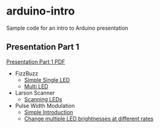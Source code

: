 # arduino-intro
Sample code for an intro to Arduino presentation

## Presentation Part 1
[Presentation Part 1 PDF](ArduinoIntroPart1.pdf)
* FizzBuzz
  * [Simple Single LED](fizzbuzz-simple/) 
  * [Multi LED](fizzbuzz-multi/)
* Larson Scanner
  * [Scanning LEDs](larson-scanner/)
* Pulse Width Modulation
  * [Simple Introduction](pwm-simple/)
  * [Change multiple LED brightnesses at different rates](pwm-ledmotion/)
